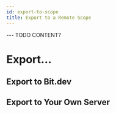 ```yaml
---
id: export-to-scope
title: Export to a Remote Scope
---
```



--- TODO CONTENT?


# Export...

## Export to Bit.dev

## Export to Your Own Server
